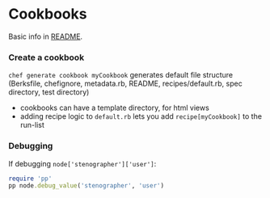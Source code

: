 # Cookbooks
Basic info in [README](./README.md). 

### Create a cookbook
`chef generate cookbook myCookbook` generates default file structure (Berksfile, chefignore, metadata.rb, README, recipes/default.rb, spec directory, test directory)
- cookbooks can have a template directory, for html views 
- adding recipe logic to `default.rb` lets you add `recipe[myCookbook]` to the run-list

### Debugging
If debugging `node['stenographer']['user']`:
```ruby
require 'pp'
pp node.debug_value('stenographer', 'user')
```
